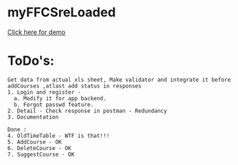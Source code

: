 # myFFCSreLoaded
[Click here for demo](https://myffcs1.herokuapp.com/)


# ToDo's:
```
Get data from actual xls sheet, Make validator and integrate it before addCourses ,atlast add status in responses
1. Login and register - 
  a. Modify it for app backend.
  b. Forgot passwd feature.
2. Detail - Check response in postman - Redundancy
3. Documentation

Done :
4. OldTimeTable - WTF is that!!!
5. AddCourse - OK
6. DeleteCourse - OK
7. SuggestCourse - OK

```
